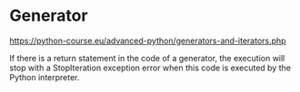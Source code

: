 # Generator
https://python-course.eu/advanced-python/generators-and-iterators.php

If there is a return statement in the code of a generator, the execution will stop 
with a StopIteration exception error when this code is executed by the Python interpreter.


